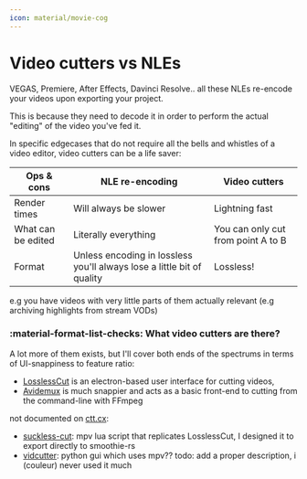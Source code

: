 ```yaml
---
icon: material/movie-cog
---
```


# Video cutters vs NLEs

VEGAS, Premiere, After Effects, Davinci Resolve.. all these NLEs re-encode your videos upon exporting your project.

This is because they need to decode it in order to perform the actual "editing" of the video you've fed it.

In specific edgecases that do not require all the bells and whistles of a video editor, video cutters can be a life saver:

| Ops & cons         | NLE re-encoding                                                        | Video cutters                      |
|--------------------|------------------------------------------------------------------------|------------------------------------|
| Render times       | Will always be slower                                                  | Lightning fast                     |
| What can be edited | Literally everything                                                   | You can only cut from point A to B |
| Format             | Unless encoding in lossless you'll always lose a little bit of quality | Lossless!                          |

e.g you have videos with very little parts of them actually relevant (e.g archiving highlights from stream VODs)

### :material-format-list-checks: What video cutters are there?

A lot more of them exists, but I'll cover both ends of the spectrums in terms of UI-snappiness to feature ratio:

* [LosslessCut](./losslesscut.md) is an electron-based user interface for cutting videos,
* [Avidemux](./avidemux.md) is much snappier and acts as a basic front-end to cutting from the command-line with FFmpeg

not documented on [ctt.cx](#):

* [suckless-cut](https://github.com/couleur-tweak-tips/suckless-cut): mpv lua script that replicates LosslessCut, I designed it to export directly to smoothie-rs
* [vidcutter](https://github.com/ozmartian/vidcutter): python gui which uses mpv?? todo: add a proper description, i (couleur) never used it much